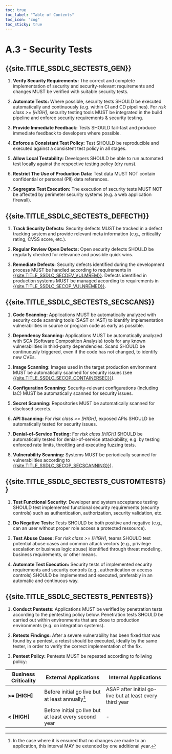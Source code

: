 ```yaml
---
toc: true
toc_label: "Table of Contents"
toc_icon: "cog"
toc_sticky: true
---
```

# A.3 - Security Tests

## {{site.TITLE_SSDLC_SECTESTS_GEN}}

1. **Verify Security Requirements:** The correct and complete implementation of security and security-relevant requirements and changes MUST be verified with suitable security tests.

2. **Automate Tests:** Where possible, security tests SHOULD be executed automatically and continuously (e.g. within CI and CD pipelines). For *risk class >= [HIGH]*, security testing tools MUST be integrated in the build pipeline and enforce security requirements & security testing.

3. **Provide Immediate Feedback:** Tests SHOULD fail-fast and produce immediate feedback to developers where possible. 

4. **Enforce a Consistant Test Policy:** Test SHOULD be reproducible and executed against a consistent test policy in all stages.

5. **Allow Local Testability:** Developers SHOULD be able to run automated test locally against the respective testing policy (dry runs). 

6. **Restrict The Use of Production Data:** Test data MUST NOT contain confidential or personal (PII) data references.

7. **Segregate Test Execution:** The execution of security tests MUST NOT be affected by perimeter security systems (e.g. a web application firewall).

## {{site.TITLE_SSDLC_SECTESTS_DEFECTH}}

1. **Track Security Defects:** Security defects MUST be tracked in a defect tracking system and provide relevant meta information (e.g., criticality rating, CVSS score, etc.).

2. **Regular Review Open Defects:** Open security defects SHOULD be regularly checked for relevance and possible quick wins.

3. **Remediate Defects:** Security defects identified during the development process MUST be handled according to requirements in [{{site.TITLE_SSDLC_SECDEV_VULMREM}}]({{site.URL_SSDLC_SECDEV_VULMREM}}). Defects identified in production systems MUST be managed according to requirements in [{{site.TITLE_SSDLC_SECOP_VULNREMED}}]({{site.URL_SSDLC_SECOPP_VULNREMED}}).

## {{site.TITLE_SSDLC_SECTESTS_SECSCANS}}

1. **Code Scanning:** Applications MUST be automatically analyzed with security code scanning tools (SAST or IAST) to identify implementation vulnerabilities in source or program code as early as possible.

2. **Dependency Scanning:** Applications MUST be automatically analyzed with SCA (Software Composition Analysis) tools for any known vulnerabilities in third-party dependencies. Scand SHOULD be continuously triggered, even if the code has not changed, to identify new CVEs.
   
3. **Image Scanning:** Images used in the target production environment MUST be automatically scanned for security issues (see [{{site.TITLE_SSDLC_SECOP_CONTAINERSEC}}]({{site.URL_SSDLC_SECOPP_CONTAINERSEC}})).

4. **Configuration Scanning:** Security-relevant configurations (including IaC) MUST be automatically scanned for security issues.

5. **Secret Scanning:** Repositories MUST be automatically scanned for disclosed secrets.

6. **API Scanning:** For *risk class >= [HIGH]*, exposed APIs SHOULD be automatically tested for security issues.

7. **Denial-of-Service Testing:** For *risk class [HIGH]* SHOULD be automatically tested for denial-of-service attackability, e.g. by testing enforced rate limits, throttling and executing fuzzing tests.

8. **Vulnerability Scanning:** Systems MUST be periodically scanned for vulnerabilities according to [{{site.TITLE_SSDLC_SECOP_SECSCANNING}}]({{site.URL_SSDLC_SECOPP_SECSCANNING}})).

## {{site.TITLE_SSDLC_SECTESTS_CUSTOMTESTS}}

1. **Test Functional Security:** Developer and system acceptance testing SHOULD test implemented functional security requirements (security controls) such as authentication, authorization, security validation, etc.

2. **Do Negative Tests:** Tests SHOULD be both positive and negative (e.g., can an user without proper role access a protected ressource).

3. **Test Abuse Cases:** For *risk class >= [HIGH]*, teams SHOULD test potential abuse cases and common attack vectors (e.g., privilege escalation or business logic abuse) identified through threat modeling, business requirements, or other means.

4. **Automate Test Execution:** Security tests of implemented security requirements and security controls (e.g., authentication or access controls) SHOULD be implemented and executed, preferably in an automatic and continuous way.

## {{site.TITLE_SSDLC_SECTESTS_PENTESTS}}

1. **Conduct Pentests:** Applications MUST be verified by penetration tests according to the pentesting policy below. Penetration tests SHOULD be carried out within environments that are close to production environments (e.g. on integration systems).

2. **Retests Findings:** After a severe vulnerability has been fixed that was found by a pentest, a retest should be executed, ideally by the same tester, in order to verify the correct implementation of the fix.
 
3. **Pentest Policy:** Pentests MUST be repeated according to follwing policy:
   
| Business Criticality | External Applications  | Internal Applications |
| ------------- | ------------- | ------------- |
| **>= [HIGH]** | Before initial go live but at least annually[^1]  | ASAP after initial go-live but at least every third year  |
| **< [HIGH]** | Before initial go live but at least every second year  | - | 

[^1]: In the case where it is ensured that no changes are made to an application, this interval MAY be extended by one additional year.
